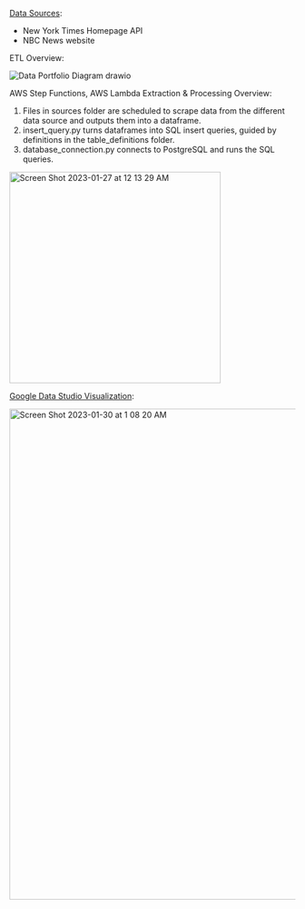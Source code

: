 [Data Sources](https://github.com/dhruvi-9/news-headlines/tree/main/sources):
- New York Times Homepage API
- NBC News website

ETL Overview:

  ![Data Portfolio Diagram drawio](https://user-images.githubusercontent.com/100179105/217364381-b3e247b2-837e-4b54-ab0a-5e092b5d2835.png)

AWS Step Functions, AWS Lambda Extraction & Processing Overview:
1. Files in sources folder are scheduled to scrape data from the different data source and outputs them into a dataframe.
2. insert_query.py turns dataframes into SQL insert queries, guided by definitions in the table_definitions folder.
3. database_connection.py connects to PostgreSQL and runs the SQL queries. 

  <img width="372" alt="Screen Shot 2023-01-27 at 12 13 29 AM" src="https://user-images.githubusercontent.com/100179105/215014391-1b6f34b7-e392-48c9-9900-a0b5c4b59a3b.png">


[Google Data Studio Visualization](https://lookerstudio.google.com/u/0/reporting/214b0ce7-0ee1-4702-9ded-160814a080a0/page/qA9CD):
  
  <img width="864" alt="Screen Shot 2023-01-30 at 1 08 20 AM" src="https://user-images.githubusercontent.com/100179105/215400508-55b05a90-2dbc-4401-8741-2106fb319001.png">
